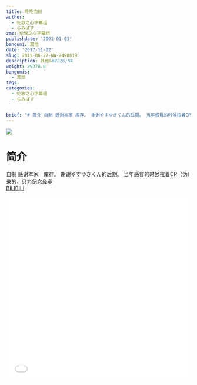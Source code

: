 ```yaml
---
title: 咚咚向前
author:
  - 伦敦之心字幕组
  - らみぱす
zmz: 伦敦之心字幕组
publishdate: '2001-01-03'
bangumi: 其他
date: '2017-11-02'
slug: 2015-06-27-NA-2490819
description: 其他&#8226;NA
weight: 29378.0
bangumis:
  - 其他
tags:
categories:
  - 伦敦之心字幕组
  - らみぱす


brief: "# 简介 自制 感谢本家 库存。 谢谢やすゆきくん的后期。 当年感冒的时候拉着CP（伪）录的，只为纪念鼻塞"
---
```

![](https://i.imgur.com/W0TsST5.png)
# 简介  
自制 感谢本家　库存。 谢谢やすゆきくん的后期。 当年感冒的时候拉着CP（伪）录的，只为纪念鼻塞  
  [BILIBILI](https://www.bilibili.com/video/av2490819/)

<div class="vcontainer">  <iframe class='video' src="//www.bilibili.com/blackboard/player.html?aid=2490819" width="100%" height="500" frameborder="0" allowfullscreen="allowfullscreen"></iframe></div>
